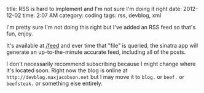 title: RSS is hard to implement and I'm not sure I'm doing it right
date: 2012-12-02
time: 2:07 AM
category: coding
tags: rss, devblog, xml

I'm pretty sure I'm not doing this right but I've added an RSS feed so that's fun, enjoy.

It's available at [/feed](/feed) and ever time that "file" is queried, the sinatra app will generate an up-to-the-minute accurate feed, including all of the posts.

I don't necessarily recommend subscribing because I might change where it's located soon. Right now the blog is online at `http://devblog.maxjacobson.net` but I may move it to `blog.` or `beef.` or `beefsteak.` or something else entirely.

